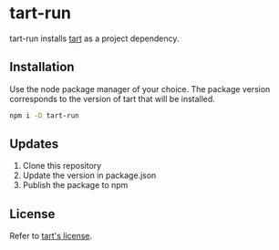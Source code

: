 # tart-run

tart-run installs [tart](https://tart.run) as a project dependency.

## Installation

Use the node package manager of your choice. The package version corresponds to
the version of tart that will be installed.

```bash
npm i -D tart-run
```

## Updates

1. Clone this repository
2. Update the version in package.json
3. Publish the package to npm

## License

Refer to [tart's license](https://github.com/cirruslabs/tart/blob/main/LICENSE).
